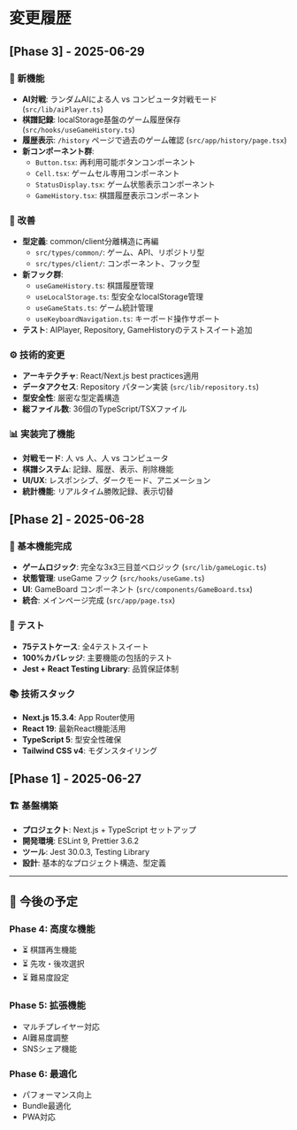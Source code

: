 # 変更履歴

## [Phase 3] - 2025-06-29

### 🎉 新機能
- **AI対戦**: ランダムAIによる人 vs コンピュータ対戦モード (`src/lib/aiPlayer.ts`)
- **棋譜記録**: localStorage基盤のゲーム履歴保存 (`src/hooks/useGameHistory.ts`)
- **履歴表示**: `/history` ページで過去のゲーム確認 (`src/app/history/page.tsx`)
- **新コンポーネント群**: 
  - `Button.tsx`: 再利用可能ボタンコンポーネント
  - `Cell.tsx`: ゲームセル専用コンポーネント
  - `StatusDisplay.tsx`: ゲーム状態表示コンポーネント
  - `GameHistory.tsx`: 棋譜履歴表示コンポーネント

### 🔧 改善
- **型定義**: common/client分離構造に再編
  - `src/types/common/`: ゲーム、API、リポジトリ型
  - `src/types/client/`: コンポーネント、フック型
- **新フック群**: 
  - `useGameHistory.ts`: 棋譜履歴管理
  - `useLocalStorage.ts`: 型安全なlocalStorage管理
  - `useGameStats.ts`: ゲーム統計管理
  - `useKeyboardNavigation.ts`: キーボード操作サポート
- **テスト**: AIPlayer, Repository, GameHistoryのテストスイート追加

### ⚙️ 技術的変更
- **アーキテクチャ**: React/Next.js best practices適用
- **データアクセス**: Repository パターン実装 (`src/lib/repository.ts`)
- **型安全性**: 厳密な型定義構造
- **総ファイル数**: 36個のTypeScript/TSXファイル

### 📊 実装完了機能
- **対戦モード**: 人 vs 人、人 vs コンピュータ
- **棋譜システム**: 記録、履歴、表示、削除機能
- **UI/UX**: レスポンシブ、ダークモード、アニメーション
- **統計機能**: リアルタイム勝敗記録、表示切替

## [Phase 2] - 2025-06-28

### 🎯 基本機能完成
- **ゲームロジック**: 完全な3x3三目並べロジック (`src/lib/gameLogic.ts`)
- **状態管理**: useGame フック (`src/hooks/useGame.ts`)
- **UI**: GameBoard コンポーネント (`src/components/GameBoard.tsx`)
- **統合**: メインページ完成 (`src/app/page.tsx`)

### 🧪 テスト
- **75テストケース**: 全4テストスイート
- **100%カバレッジ**: 主要機能の包括的テスト
- **Jest + React Testing Library**: 品質保証体制

### 📚 技術スタック
- **Next.js 15.3.4**: App Router使用
- **React 19**: 最新React機能活用
- **TypeScript 5**: 型安全性確保
- **Tailwind CSS v4**: モダンスタイリング

## [Phase 1] - 2025-06-27

### 🏗️ 基盤構築
- **プロジェクト**: Next.js + TypeScript セットアップ
- **開発環境**: ESLint 9, Prettier 3.6.2
- **ツール**: Jest 30.0.3, Testing Library
- **設計**: 基本的なプロジェクト構造、型定義

---

## 🔮 今後の予定

### Phase 4: 高度な機能
- ⏳ 棋譜再生機能
- ⏳ 先攻・後攻選択
- ⏳ 難易度設定

### Phase 5: 拡張機能
- マルチプレイヤー対応
- AI難易度調整
- SNSシェア機能

### Phase 6: 最適化
- パフォーマンス向上
- Bundle最適化
- PWA対応